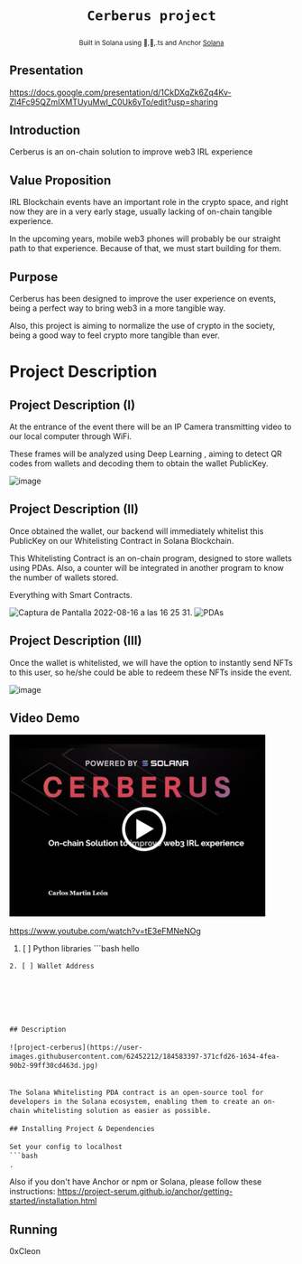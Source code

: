 <div align="center">
  <h1>
    <code>Cerberus project</code>
  </h1>

  
   <sub>
    Built in Solana using 🦀,🐍,.ts and Anchor  <a href="https://solana.com/es" target="_blank">Solana</a>
     
  </sub>
  
</div>

## **Presentation**
 
 https://docs.google.com/presentation/d/1CkDXqZk6Zq4Kv-Zl4Fc95QZmIXMTUyuMwI_C0Uk6yTo/edit?usp=sharing
 
## **Introduction**

Cerberus is an on-chain solution to improve web3 IRL experience

## **Value Proposition**

IRL Blockchain events have an important role in the crypto space, and right now they are in a very early stage, usually lacking of on-chain tangible experience. 

In the upcoming years, mobile web3 phones will probably be our straight path to that experience. Because of that, we must start building for them.
 
## Purpose

Cerberus has been designed to improve the user experience on events, being a perfect way to bring web3 in a more tangible way.

Also, this project is aiming to normalize the use of crypto in the society, being a good way to feel crypto more tangible than ever.

# Project Description

## Project Description (I)

At the entrance of the event there will be an IP Camera transmitting video to our local computer through WiFi.

These frames will be analyzed using Deep Learning , aiming to detect QR codes from wallets and decoding them to obtain the wallet PublicKey.


<img width="688" alt="image" src="https://user-images.githubusercontent.com/62452212/184906570-0a33083b-e107-4565-849d-b654d7849594.png">

## Project Description (II)

Once obtained the wallet, our backend will immediately whitelist this PublicKey on our Whitelisting Contract in Solana Blockchain.

This Whitelisting Contract is an on-chain program, designed to store wallets using PDAs.  Also, a counter will be integrated in another program to know the number of wallets stored.

Everything with Smart Contracts.


<img width="120" alt="Captura de Pantalla 2022-08-16 a las 16 25 31" src="https://user-images.githubusercontent.com/62452212/184904471-2bc3ad9a-3c1c-4e9f-b179-14c4ede59c15.png">.         <img width="250" alt="PDAs" src="https://user-images.githubusercontent.com/62452212/184901630-a14401d6-aff6-4587-8ed1-6c9847ef458c.png">

## Project Description (III)

Once the wallet is whitelisted, we will have the option to instantly send NFTs to this user, so he/she could be able to redeem these NFTs inside the event.


<img width="800" alt="image" src="https://user-images.githubusercontent.com/62452212/184901930-c50deae1-de14-4a01-870c-d9d728521e07.png">

## **Video Demo**

[![Watch the video](https://raw.githubusercontent.com/cleon30/cerberus/main/NFTs_json/images/video.png)](https://www.youtube.com/watch?v=tE3eFMNeNOg)

https://www.youtube.com/watch?v=tE3eFMNeNOg
1. [ ] Python libraries ```bash
hello
```
2. [ ] Wallet Address






## Description

![project-cerberus](https://user-images.githubusercontent.com/62452212/184583397-371cfd26-1634-4fea-90b2-99ff30cd463d.jpg)


The Solana Whitelisting PDA contract is an open-source tool for developers in the Solana ecosystem, enabling them to create an on-chain whitelisting solution as easier as possible. 

## Installing Project & Dependencies 

Set your config to localhost
```bash
.
```
Also if you don't have Anchor or npm or Solana, please follow these instructions: https://project-serum.github.io/anchor/getting-started/installation.html

## Running

0xCleon
